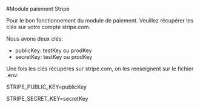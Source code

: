 
#Module paiement Stripe

Pour le bon fonctionnement du module de paiement. Veuillez récupérer les clés sur votre compte stripe.com.

Nous avons deux clés:
- publicKey: testKey ou prodKey
- secretKey: testKey ou prodKey

Une fois les clés récupéres sur stripe.com, on les renseignent sur le fichier .env:

STRIPE_PUBLIC_KEY=publicKey

STRIPE_SECRET_KEY=secretKey